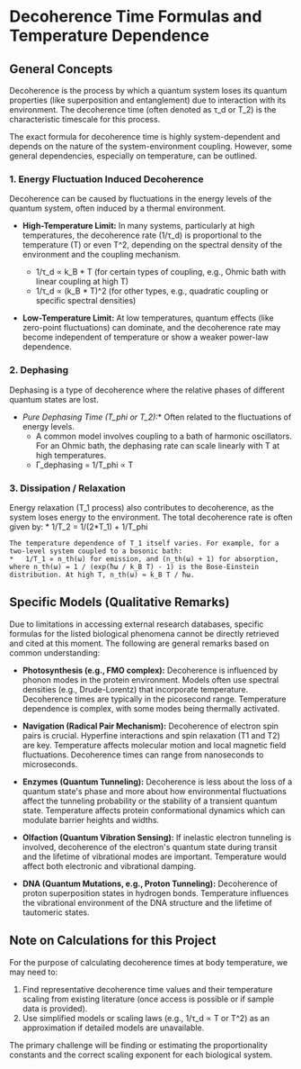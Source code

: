 # Decoherence Time Formulas and Temperature Dependence

## General Concepts

Decoherence is the process by which a quantum system loses its quantum properties (like superposition and entanglement) due to interaction with its environment. The decoherence time (often denoted as τ_d or T_2) is the characteristic timescale for this process.

The exact formula for decoherence time is highly system-dependent and depends on the nature of the system-environment coupling. However, some general dependencies, especially on temperature, can be outlined.

### 1. Energy Fluctuation Induced Decoherence

Decoherence can be caused by fluctuations in the energy levels of the quantum system, often induced by a thermal environment.

*   **High-Temperature Limit:** In many systems, particularly at high temperatures, the decoherence rate (1/τ_d) is proportional to the temperature (T) or even T^2, depending on the spectral density of the environment and the coupling mechanism.
    *   1/τ_d ∝ k_B * T  (for certain types of coupling, e.g., Ohmic bath with linear coupling at high T)
    *   1/τ_d ∝ (k_B * T)^2 (for other types, e.g., quadratic coupling or specific spectral densities)

*   **Low-Temperature Limit:** At low temperatures, quantum effects (like zero-point fluctuations) can dominate, and the decoherence rate may become independent of temperature or show a weaker power-law dependence.

### 2. Dephasing

Dephasing is a type of decoherence where the relative phases of different quantum states are lost.

*   **Pure Dephasing Time (T_phi or T_2*):** Often related to the fluctuations of energy levels.
    *   A common model involves coupling to a bath of harmonic oscillators. For an Ohmic bath, the dephasing rate can scale linearly with T at high temperatures.
    *   Γ_dephasing = 1/T_phi ∝ T

### 3. Dissipation / Relaxation

Energy relaxation (T_1 process) also contributes to decoherence, as the system loses energy to the environment. The total decoherence rate is often given by:
    *   1/T_2 = 1/(2*T_1) + 1/T_phi

    The temperature dependence of T_1 itself varies. For example, for a two-level system coupled to a bosonic bath:
    *   1/T_1 ∝ n_th(ω) for emission, and (n_th(ω) + 1) for absorption, where n_th(ω) = 1 / (exp(ħω / k_B T) - 1) is the Bose-Einstein distribution. At high T, n_th(ω) ≈ k_B T / ħω.

## Specific Models (Qualitative Remarks)

Due to limitations in accessing external research databases, specific formulas for the listed biological phenomena cannot be directly retrieved and cited at this moment. The following are general remarks based on common understanding:

*   **Photosynthesis (e.g., FMO complex):** Decoherence is influenced by phonon modes in the protein environment. Models often use spectral densities (e.g., Drude-Lorentz) that incorporate temperature. Decoherence times are typically in the picosecond range. Temperature dependence is complex, with some modes being thermally activated.

*   **Navigation (Radical Pair Mechanism):** Decoherence of electron spin pairs is crucial. Hyperfine interactions and spin relaxation (T1 and T2) are key. Temperature affects molecular motion and local magnetic field fluctuations. Decoherence times can range from nanoseconds to microseconds.

*   **Enzymes (Quantum Tunneling):** Decoherence is less about the loss of a quantum state's phase and more about how environmental fluctuations affect the tunneling probability or the stability of a transient quantum state. Temperature affects protein conformational dynamics which can modulate barrier heights and widths.

*   **Olfaction (Quantum Vibration Sensing):** If inelastic electron tunneling is involved, decoherence of the electron's quantum state during transit and the lifetime of vibrational modes are important. Temperature would affect both electronic and vibrational damping.

*   **DNA (Quantum Mutations, e.g., Proton Tunneling):** Decoherence of proton superposition states in hydrogen bonds. Temperature influences the vibrational environment of the DNA structure and the lifetime of tautomeric states.

## Note on Calculations for this Project

For the purpose of calculating decoherence times at body temperature, we may need to:
1.  Find representative decoherence time values and their temperature scaling from existing literature (once access is possible or if sample data is provided).
2.  Use simplified models or scaling laws (e.g., 1/τ_d ∝ T or T^2) as an approximation if detailed models are unavailable.

The primary challenge will be finding or estimating the proportionality constants and the correct scaling exponent for each biological system.
